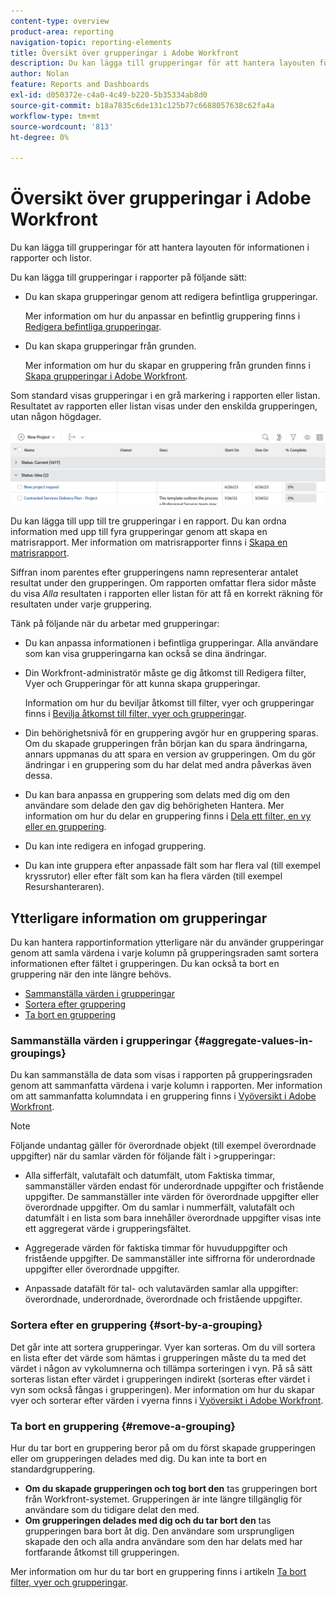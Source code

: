 ```yaml
---
content-type: overview
product-area: reporting
navigation-topic: reporting-elements
title: Översikt över grupperingar i Adobe Workfront
description: Du kan lägga till grupperingar för att hantera layouten för informationen i rapporter och listor.
author: Nolan
feature: Reports and Dashboards
exl-id: d050372e-c4a0-4c49-b220-5b35334ab8d0
source-git-commit: b18a7835c6de131c125b77c6688057638c62fa4a
workflow-type: tm+mt
source-wordcount: '813'
ht-degree: 0%

---
```


# Översikt över grupperingar i Adobe Workfront

<!-- Audited: 11/2024 -->

<!--(NOTE: This article was supposed to be replaced by "Groupings overview", but decided to keep this here because this is linked in too many places. "Create groupings" and "Edit existing groupings" have been added also (with videos) to replace portions of the old content here.)-->

Du kan lägga till grupperingar för att hantera layouten för informationen i rapporter och listor.

Du kan lägga till grupperingar i rapporter på följande sätt:

* Du kan skapa grupperingar genom att redigera befintliga grupperingar.

  Mer information om hur du anpassar en befintlig gruppering finns i [Redigera befintliga grupperingar](../../../reports-and-dashboards/reports/reporting-elements/edit-existing-groupings.md).

* Du kan skapa grupperingar från grunden.

  Mer information om hur du skapar en gruppering från grunden finns i [Skapa grupperingar i Adobe Workfront](../../../reports-and-dashboards/reports/reporting-elements/create-groupings.md).

Som standard visas grupperingar i en grå markering i rapporten eller listan. Resultatet av rapporten eller listan visas under den enskilda grupperingen, utan någon högdager.

![Exempel på grupperingar](assets/grouping-example-blue.png)

Du kan lägga till upp till tre grupperingar i en rapport. Du kan ordna information med upp till fyra grupperingar genom att skapa en matrisrapport. Mer information om matrisrapporter finns i [Skapa en matrisrapport](../../../reports-and-dashboards/reports/creating-and-managing-reports/create-matrix-report.md).

Siffran inom parentes efter grupperingens namn representerar antalet resultat under den grupperingen. Om rapporten omfattar flera sidor måste du visa *Alla* resultaten i rapporten eller listan för att få en korrekt räkning för resultaten under varje gruppering.

Tänk på följande när du arbetar med grupperingar:

* Du kan anpassa informationen i befintliga grupperingar. Alla användare som kan visa grupperingarna kan också se dina ändringar.
* Din Workfront-administratör måste ge dig åtkomst till Redigera filter, Vyer och Grupperingar för att kunna skapa grupperingar.

  Information om hur du beviljar åtkomst till filter, vyer och grupperingar finns i [Bevilja åtkomst till filter, vyer och grupperingar](../../../administration-and-setup/add-users/configure-and-grant-access/grant-access-fvg.md).

* Din behörighetsnivå för en gruppering avgör hur en gruppering sparas. Om du skapade grupperingen från början kan du spara ändringarna, annars uppmanas du att spara en version av grupperingen. Om du gör ändringar i en gruppering som du har delat med andra påverkas även dessa.
* Du kan bara anpassa en gruppering som delats med dig om den användare som delade den gav dig behörigheten Hantera. Mer information om hur du delar en gruppering finns i [Dela ett filter, en vy eller en gruppering](../../../reports-and-dashboards/reports/reporting-elements/share-filter-view-grouping.md).
* Du kan inte redigera en infogad gruppering.
* Du kan inte gruppera efter anpassade fält som har flera val (till exempel kryssrutor) eller efter fält som kan ha flera värden (till exempel Resurshanteraren).

## Ytterligare information om grupperingar

Du kan hantera rapportinformation ytterligare när du använder grupperingar genom att samla värdena i varje kolumn på grupperingsraden samt sortera informationen efter fältet i grupperingen. Du kan också ta bort en gruppering när den inte längre behövs.

* [Sammanställa värden i grupperingar](#aggregate-values-in-groupings)
* [Sortera efter gruppering](#sort-by-a-grouping)
* [Ta bort en gruppering](#remove-a-grouping)

### Sammanställa värden i grupperingar {#aggregate-values-in-groupings}

Du kan sammanställa de data som visas i rapporten på grupperingsraden genom att sammanfatta värdena i varje kolumn i rapporten. Mer information om att sammanfatta kolumndata i en gruppering finns i [Vyöversikt i Adobe Workfront](../../../reports-and-dashboards/reports/reporting-elements/views-overview.md).


>[!NOTE]
>
>Följande undantag gäller för överordnade objekt (till exempel överordnade uppgifter) när du samlar värden för följande fält i >grupperingar:
>
>* Alla sifferfält, valutafält och datumfält, utom Faktiska timmar, sammanställer värden endast för underordnade uppgifter och fristående uppgifter. De sammanställer inte värden för överordnade uppgifter eller överordnade uppgifter. Om du samlar i nummerfält, valutafält och datumfält i en lista som bara innehåller överordnade uppgifter visas inte ett aggregerat värde i grupperingsfältet.
>
>* Aggregerade värden för faktiska timmar för huvuduppgifter och fristående uppgifter. De sammanställer inte siffrorna för underordnade uppgifter eller överordnade uppgifter. <!--Examples of Actual hours include Planned/Actual Labor Cost, Planned/Actual Expense Cost, Planned/Actual Cost, and Planned Hours.-->
>
>* Anpassade datafält för tal- och valutavärden samlar alla uppgifter: överordnade, underordnade, överordnade och fristående uppgifter.


### Sortera efter en gruppering {#sort-by-a-grouping}

Det går inte att sortera grupperingar. Vyer kan sorteras. Om du vill sortera en lista efter det värde som hämtas i grupperingen måste du ta med det värdet i någon av vykolumnerna och tillämpa sorteringen i vyn. På så sätt sorteras listan efter värdet i grupperingen indirekt (sorteras efter värdet i vyn som också fångas i grupperingen). Mer information om hur du skapar vyer och sorterar efter värden i vyerna finns i [Vyöversikt i Adobe Workfront](../../../reports-and-dashboards/reports/reporting-elements/views-overview.md).

### Ta bort en gruppering {#remove-a-grouping}

Hur du tar bort en gruppering beror på om du först skapade grupperingen eller om grupperingen delades med dig. Du kan inte ta bort en standardgruppering.

* **Om du skapade grupperingen och tog bort den** tas grupperingen bort från Workfront-systemet. Grupperingen är inte längre tillgänglig för användare som du tidigare delat den med.
* **Om grupperingen delades med dig och du tar bort den** tas grupperingen bara bort åt dig. Den användare som ursprungligen skapade den och alla andra användare som den har delats med har fortfarande åtkomst till grupperingen.

Mer information om hur du tar bort en gruppering finns i artikeln [Ta bort filter, vyer och grupperingar](../../../reports-and-dashboards/reports/reporting-elements/remove-filters-views-groupings.md).


<!--Original note

The following exceptions apply for parent objects (for example, parent tasks) when you are aggregating values for the following fields in groupings:
All the number and currency fields except Actual Hours (for example, Planned/ Actual Labor Cost, Planned/ Actual Expense Cost, Planned/ Actual Cost, Planned Hours) aggregate only the values for the children tasks, and standalone tasks. They do not aggregate the values for the parent tasks or parents of parents.
Actual Hours aggregate the values for the main parent and the standalone tasks; they do not aggregate the numbers for the parents of parent tasks or the children tasks.
Custom data fields for number and currency values aggregate all tasks: parents, children, parents of parents, and standalone tasks.

-->
